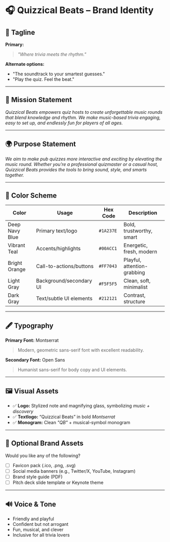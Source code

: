 # 🎧 Quizzical Beats – Brand Identity

## 🧠 Tagline

**Primary:**  
> *"Where trivia meets the rhythm."*

**Alternate options:**
- "The soundtrack to your smartest guesses."
- "Play the quiz. Feel the beat."

---

## 🎯 Mission Statement

*Quizzical Beats empowers quiz hosts to create unforgettable music rounds that blend knowledge and rhythm. We make music-based trivia engaging, easy to set up, and endlessly fun for players of all ages.*

---

## 🌍 Purpose Statement

*We aim to make pub quizzes more interactive and exciting by elevating the music round. Whether you're a professional quizmaster or a casual host, Quizzical Beats provides the tools to bring sound, style, and smarts together.*

---

## 🎨 Color Scheme

| Color             | Usage                      | Hex Code  | Description                 |
|------------------|----------------------------|-----------|-----------------------------|
| Deep Navy Blue   | Primary text/logo          | `#1A237E` | Bold, trustworthy, smart    |
| Vibrant Teal     | Accents/highlights         | `#00ACC1` | Energetic, fresh, modern    |
| Bright Orange     | Call-to-actions/buttons    | `#FF7043` | Playful, attention-grabbing |
| Light Gray       | Background/secondary UI    | `#F5F5F5` | Clean, soft, minimalist     |
| Dark Gray        | Text/subtle UI elements    | `#212121` | Contrast, structure         |

---

## 🖋️ Typography

**Primary Font:** Montserrat  
> Modern, geometric sans-serif font with excellent readability.

**Secondary Font:** Open Sans  
> Humanist sans-serif for body copy and UI elements.

---

## 🖼️ Visual Assets

- ✅ **Logo:** Stylized note and magnifying glass, symbolizing *music + discovery*
- ✅ **Textlogo:** “Quizzical Beats” in bold *Montserrat*
- ✅ **Monogram:** Clean *"QB"* + musical-symbol monogram

---

## 🔧 Optional Brand Assets

Would you like any of the following?

- [ ] Favicon pack (.ico, .png, .svg)
- [ ] Social media banners (e.g., Twitter/X, YouTube, Instagram)
- [ ] Brand style guide (PDF)
- [ ] Pitch deck slide template or Keynote theme

---

## 🔊 Voice & Tone

- Friendly and playful  
- Confident but not arrogant  
- Fun, musical, and clever  
- Inclusive for all trivia lovers
